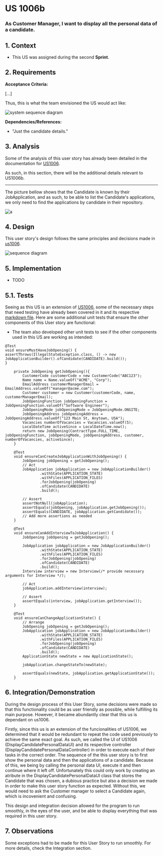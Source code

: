 # US 1006b

### As Customer Manager, I want to display all the personal data of a candidate.

## 1. Context

* This US was assigned during the second **Sprint**.

## 2. Requirements

**Acceptance Criteria:**

[...]

Thus, this is what the team envisioned the US would act like:

![system sequence diagram](system_sequence_diagram/svg/us_1006b_system_sequence_diagram.svg)

**Dependencies/References:**

* "Just the candidate details."

## 3. Analysis

Some of the analysis of this user story has already been detailed in the documentation for [US1006](../us_1006/readme.md).

As such, in this section, there will be the additional details relevant to US1006b.

---

The picture bellow shows that the Candidate is known by their JobApplication, and as such, to be able to list the Candidate's applications, we only need to find the applications by candidate in their repository. 

![a](additionalFiles/candidate_job_application.png)

## 4. Design

This user story's design follows the same principles and decisions made in [us1006](../us_1006/readme.md).

![sequence diagram](sequence_diagram/svg/us_1006b_sequence_diagram.svg)

## 5. Implementation

* TODO

## 5.1. Tests

Seeing as this US is an extension of [US1006](../us_1006/readme.md), some of the necessary steps that need testing have already been covered in it and its respective [markdown file](../us_1006/readme.md). Here are some additional unit tests that ensure the other components of this User story are functional:

* The team also developed other unit tests to see if the other components used in this US are working as intended:

```
@Test
void ensureMustHaveJobOpening() {
assertThrows(IllegalStateException.class, () -> new JobApplicationBuilder().ofCandidate(CANDIDATE).build());
}

    private JobOpening getJobOpening(){
        CustomerCode customerCode = new CustomerCode("ABC123");
        Name name = Name.valueOf("ACME", "Corp");
        EmailAddress customerManagerEmail = EmailAddress.valueOf("manager@acme.com");
        Customer customer = new Customer(customerCode, name, customerManagerEmail);
        JobOpeningFunction jobOpeningFunction = JobOpeningFunction.valueOf("Software Engineer");
        JobOpeningMode jobOpeningMode = JobOpeningMode.ONSITE;
        JobOpeningAddress jobOpeningAddress = JobOpeningAddress.valueOf("123 Main St, Anytown, USA");
        Vacancies numberOfVacancies = Vacancies.valueOf(5);
        LocalDateTime activeSince = LocalDateTime.now();
        return new JobOpening(ContractType.FULL_TIME, jobOpeningFunction, jobOpeningMode, jobOpeningAddress, customer, numberOfVacancies, activeSince);
    }
```

```
    @Test
    void ensureCanCreateJobApplicationWithJobOpening() {
        JobOpening jobOpening = getJobOpening();
        // Act
        JobApplication jobApplication = new JobApplicationBuilder()
                .withState(APPLICATION_STATE)
                .withFiles(APPLICATION_FILES)
                .forJobOpening(jobOpening)
                .ofCandidate(CANDIDATE)
                .build();

        // Assert
        assertNotNull(jobApplication);
        assertEquals(jobOpening, jobApplication.getJobOpening());
        assertEquals(CANDIDATE, jobApplication.getCandidate());
        // Add more assertions as needed
    }
```

```
    @Test
    void ensureCanAddInterviewToJobApplication() {
        JobOpening jobOpening = getJobOpening();

        JobApplication jobApplication = new JobApplicationBuilder()
                .withState(APPLICATION_STATE)
                .withFiles(APPLICATION_FILES)
                .forJobOpening(jobOpening)
                .ofCandidate(CANDIDATE)
                .build();
        Interview interview = new Interview(/* provide necessary arguments for Interview */);

        // Act
        jobApplication.addInterview(interview);

        // Assert
        assertEquals(interview, jobApplication.getInterview());
    }
```

```
    @Test
    void ensureCanChangeApplicationState() {
        // Arrange
        JobOpening jobOpening = getJobOpening();
        JobApplication jobApplication = new JobApplicationBuilder()
                .withState(APPLICATION_STATE)
                .withFiles(APPLICATION_FILES)
                .forJobOpening(jobOpening)
                .ofCandidate(CANDIDATE)
                .build();
        ApplicationState newState = new ApplicationState();

        jobApplication.changeStateTo(newState);

        assertEquals(newState, jobApplication.getApplicationState());
    }
```

## 6. Integration/Demonstration

During the design process of this User Story, some decisions were made so that this functionality could be as user friendly as possible, while fulfilling its main purpose. However, it became abundantly clear that this us is dependant on us1006.

Firstly, since this us is an extension of the funcionalities of US1006, we determined that it would be redundant to repeat the code used previously to achieve the same exact goal. As such, we called the UI of US1006 (DisplayCandidatePersonalDataUI) and its respective controller (DisplayCandidatePersonalDataController) in order to execute each of their tasks in the correct order. The sequence of the this user story is to first show the personal data and then the applications of a candidate. Because of this, we being by calling the personal data UI, execute it and then continue where it left off. Unfortunately this could only work by creating an atribute in the DisplayCandidatePersonalDataUI class that stores the Candidate that was chosen, a dubious practice but also a decision we made in order to make this user story function as expected. Without this, we would need to ask the Customer manager to select a Candidate again, which is incovenient and confusing.

This design and integration decision allowed for the program to run smoothly, in the eyes of the user, and be able to display everything that was required in this user story.

## 7. Observations

Some exceptions had to be made for this User Story to run smoothly. For more details, check the Integration section.